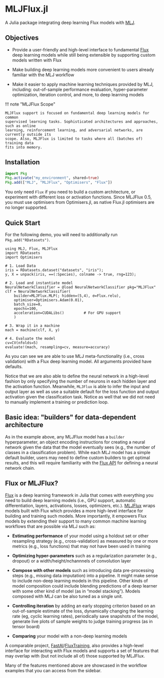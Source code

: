 # MLJFlux.jl

A Julia package integrating deep learning Flux models with [MLJ](https://juliaai.github.io/MLJ.jl/dev/).

## Objectives

- Provide a user-friendly and high-level interface to fundamental [Flux](https://fluxml.ai/Flux.jl/stable/) deep learning models while still being extensible by supporting custom models written with Flux

- Make building deep learning models more convenient to users already familiar with the MLJ workflow

- Make it easier to apply machine learning techniques provided by MLJ, including: out-of-sample performance evaluation, hyper-parameter optimization, iteration control, and more, to deep learning models

!!! note "MLJFlux Scope" 

    MLJFlux support is focused on fundamental deep learning models for common
    supervised learning tasks. Sophisticated architectures and approaches, such as online
    learning, reinforcement learning, and adversarial networks, are currently outside its
    scope. Also, MLJFlux is limited to tasks where all (batches of) training data 
	fits into memory.

## Installation

```julia
import Pkg
Pkg.activate("my_environment", shared=true)
Pkg.add(["MLJ", "MLJFlux", "Optimisers", "Flux"])
```
You only need `Flux` if you need to build a custom architecture, or experiment with different loss or activation functions. Since MLJFlux 0.5, you must use optimisers from Optimisers.jl, as native Flux.jl optimisers are no longer supported. 

## Quick Start

For the following demo, you will need to additionally run `Pkg.add("RDatasets")`.

```@example
using MLJ, Flux, MLJFlux
import RDatasets
import Optimisers

# 1. Load Data
iris = RDatasets.dataset("datasets", "iris");
y, X = unpack(iris, ==(:Species), colname -> true, rng=123);

# 2. Load and instantiate model
NeuralNetworkClassifier = @load NeuralNetworkClassifier pkg="MLJFlux"
clf = NeuralNetworkClassifier(
    builder=MLJFlux.MLP(; hidden=(5,4), σ=Flux.relu),
    optimiser=Optimisers.Adam(0.01),
    batch_size=8,
    epochs=100, 
    acceleration=CUDALibs()         # For GPU support
    )

# 3. Wrap it in a machine 
mach = machine(clf, X, y)

# 4. Evaluate the model
cv=CV(nfolds=5)
evaluate!(mach, resampling=cv, measure=accuracy) 
```
As you can see we are able to use MLJ meta-functionality (i.e., cross validation) with a Flux deep learning model. All arguments provided have defaults.

Notice that we are also able to define the neural network in a high-level fashion by only
specifying the number of neurons in each hidden layer and the activation
function. Meanwhile, `MLJFlux` is able to infer the input and output layer as well as use
a suitable default for the loss function and output activation given the classification
task. Notice as well that we did not need to manually implement a training or prediction
loop.

## Basic idea: "builders" for data-dependent architecture

As in the example above, any MLJFlux model has a `builder` hyperparameter, an object
encoding instructions for creating a neural network given the data that the model
eventually sees (e.g., the number of classes in a classification problem). While each MLJ
model has a simple default builder, users may need to define custom builders to get
optimal results, and this will require familiarity with the [Flux
API](https://fluxml.ai/Flux.jl/stable/) for defining a neural network chain.


## Flux or MLJFlux?
[Flux](https://fluxml.ai/Flux.jl/stable/) is a deep learning framework in Julia that comes with everything you need to build deep learning models (i.e., GPU support, automatic differentiation, layers, activations, losses, optimizers, etc.). [MLJFlux](https://github.com/FluxML/MLJFlux.jl) wraps models built with Flux which provides a more high-level interface for building and training such models. More importantly, it empowers Flux models by extending their support to many common machine learning workflows that are possible via MLJ such as:

- **Estimating performance** of your model using a holdout set or other resampling strategy (e.g., cross-validation) as measured by one or more metrics (e.g., loss functions) that may not have been used in training

- **Optimizing hyper-parameters** such as a regularization parameter (e.g., dropout) or a width/height/nchannnels of convolution layer

- **Compose with other models** such as introducing data pre-processing steps (e.g., missing data imputation) into a pipeline. It might make sense to include non-deep learning models in this pipeline. Other kinds of model composition could include blending predictions of a deep learner with some other kind of model (as in “model stacking”). Models composed with MLJ can be also tuned as a single unit.

- **Controlling iteration** by adding an early stopping criterion based on an out-of-sample estimate of the loss, dynamically changing the learning rate (eg, cyclic learning rates), periodically save snapshots of the model, generate live plots of sample weights to judge training progress (as in tensor board)


- **Comparing** your model with a non-deep learning models

A comparable project, [FastAI](https://github.com/FluxML/FastAI.jl)/[FluxTraining](https://github.com/FluxML/FluxTraining.jl), also provides a high-level interface for interacting with Flux models and supports a set of features that may overlap with (but not include all of) those supported by MLJFlux.

Many of the features mentioned above are showcased in the workflow examples that you can access from the sidebar.
